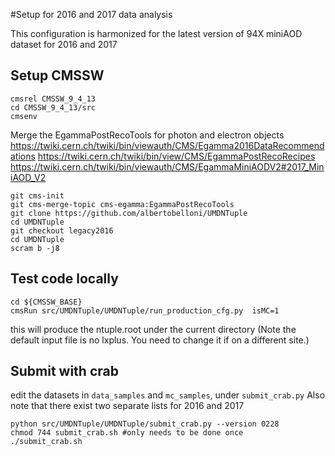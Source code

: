 #Setup for 2016 and 2017 data analysis

This configuration is harmonized for the latest version of 94X miniAOD dataset for 2016 and 2017

## Setup CMSSW
```
cmsrel CMSSW_9_4_13
cd CMSSW_9_4_13/src
cmsenv
```

Merge the EgammaPostRecoTools for photon and electron objects https://twiki.cern.ch/twiki/bin/viewauth/CMS/Egamma2016DataRecommendations
https://twiki.cern.ch/twiki/bin/view/CMS/EgammaPostRecoRecipes
https://twiki.cern.ch/twiki/bin/viewauth/CMS/EgammaMiniAODV2#2017_MiniAOD_V2
```
git cms-init
git cms-merge-topic cms-egamma:EgammaPostRecoTools
git clone https://github.com/albertobelloni/UMDNTuple
cd UMDNTuple
git checkout legacy2016
cd UMDNTuple
scram b -j8
```

## Test code locally
```
cd ${CMSSW_BASE}
cmsRun src/UMDNTuple/UMDNTuple/run_production_cfg.py  isMC=1
```
this will produce the ntuple.root under the current directory
(Note the default input file is no lxplus. You need to change it if on a different site.)

## Submit with crab
edit the datasets in `data_samples` and `mc_samples`, under `submit_crab.py` 
Also note that there exist two separate lists for 2016 and 2017

```
python src/UMDNTuple/UMDNTuple/submit_crab.py --version 0228 
chmod 744 submit_crab.sh #only needs to be done once
./submit_crab.sh
```
